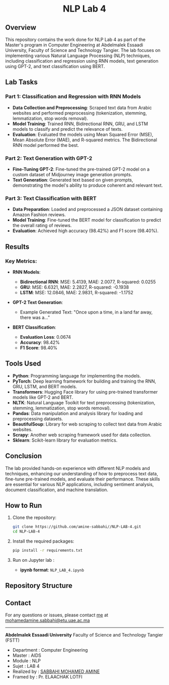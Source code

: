 <center><h1>NLP Lab 4</h1></center>

## Overview
This repository contains the work done for NLP Lab 4 as part of the Master's program in Computer Engineering at Abdelmalek Essaadi University, Faculty of Science and Technology Tangier. The lab focuses on implementing various Natural Language Processing (NLP) techniques, including classification and regression using RNN models, text generation using GPT-2, and text classification using BERT.

## Lab Tasks

### Part 1: Classification and Regression with RNN Models
- **Data Collection and Preprocessing**: Scraped text data from Arabic websites and performed preprocessing (tokenization, stemming, lemmatization, stop words removal).
- **Model Training**: Trained RNN, Bidirectional RNN, GRU, and LSTM models to classify and predict the relevance of texts.
- **Evaluation**: Evaluated the models using Mean Squared Error (MSE), Mean Absolute Error (MAE), and R-squared metrics. The Bidirectional RNN model performed the best.

### Part 2: Text Generation with GPT-2
- **Fine-Tuning GPT-2**: Fine-tuned the pre-trained GPT-2 model on a custom dataset of Midjourney image generation prompts.
- **Text Generation**: Generated text based on given prompts, demonstrating the model's ability to produce coherent and relevant text.

### Part 3: Text Classification with BERT
- **Data Preparation**: Loaded and preprocessed a JSON dataset containing Amazon Fashion reviews.
- **Model Training**: Fine-tuned the BERT model for classification to predict the overall rating of reviews.
- **Evaluation**: Achieved high accuracy (98.42%) and F1 score (98.40%).

## Results
### Key Metrics:
- **RNN Models**:
  - **Bidirectional RNN**: MSE: 5.4139, MAE: 2.0077, R-squared: 0.0255
  - **GRU**: MSE: 6.6321, MAE: 2.2827, R-squared: -0.1938
  - **LSTM**: MSE: 12.0846, MAE: 2.9831, R-squared: -1.1752

- **GPT-2 Text Generation**:
  - Example Generated Text: "Once upon a time, in a land far away, there was a..."

- **BERT Classification**:
  - **Evaluation Loss**: 0.0674
  - **Accuracy**: 98.42%
  - **F1 Score**: 98.40%

## Tools Used
- **Python**: Programming language for implementing the models.
- **PyTorch**: Deep learning framework for building and training the RNN, GRU, LSTM, and BERT models.
- **Transformers**: Hugging Face library for using pre-trained transformer models like GPT-2 and BERT.
- **NLTK**: Natural Language Toolkit for text preprocessing (tokenization, stemming, lemmatization, stop words removal).
- **Pandas**: Data manipulation and analysis library for loading and preprocessing datasets.
- **BeautifulSoup**: Library for web scraping to collect text data from Arabic websites.
- **Scrapy**: Another web scraping framework used for data collection.
- **Sklearn**: Scikit-learn library for evaluation metrics.

## Conclusion
The lab provided hands-on experience with different NLP models and techniques, enhancing our understanding of how to preprocess text data, fine-tune pre-trained models, and evaluate their performance. These skills are essential for various NLP applications, including sentiment analysis, document classification, and machine translation.

## How to Run
1. Clone the repository:
    ```bash
    git clone https://github.com/amine-sabbahi//NLP-LAB-4.git
    cd NLP-LAB-4
    ```

2. Install the required packages:
    ```bash
    pip install -r requirements.txt
    ```

3. Run on Jupyter lab :
    - **ipynb format**: `NLP_LAB_4.ipynb`


## Repository Structure


## Contact
For any questions or issues, please contact [me](https://github.com/amine-sabbahi/) at mohamedamine.sabbahi@etu.uae.ac.ma

---

**Abdelmalek Essaadi University** Faculty of Science and Technology Tangier (FSTT)
   - Department : Computer Engineering
   - Master : AIDS
   - Module : NLP
   - Sujet : LAB 4
   - Realized by : [SABBAHI MOHAMED AMINE](https://github.com/amine-sabbahi/) 
   - Framed by : Pr. ELAACHAK LOTFI